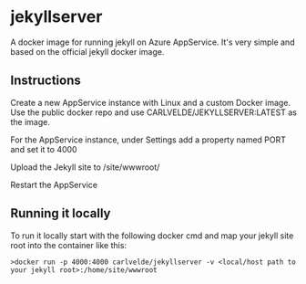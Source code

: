 # jekyllserver

A docker image for running jekyll on Azure AppService. It's very simple and based on the official jekyll docker image.

## Instructions

Create a new AppService instance with Linux and a custom Docker image. Use the public docker repo and use CARLVELDE/JEKYLLSERVER:LATEST as the image.

For the AppService instance, under Settings add a property named PORT and set it to 4000

Upload the Jekyll site to /site/wwwroot/

Restart the AppService

## Running it locally

To run it locally start with the following docker cmd and map your jekyll site root into the container like this:

 ```
>docker run -p 4000:4000 carlvelde/jekyllserver -v <local/host path to your jekyll root>:/home/site/wwwroot
 ```
